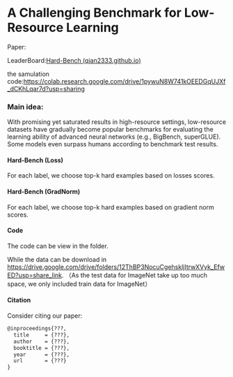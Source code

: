 # A Challenging Benchmark for Low-Resource Learning

Paper: 

LeaderBoard:[Hard-Bench (qian2333.github.io)](https://qian2333.github.io/Hard-Bench-Web/)

the samulation code:https://colab.research.google.com/drive/1pywuN8W741kOEEDGqUJXf_dCKhLqar7d?usp=sharing

### Main idea:

With promising yet saturated results in high-resource settings, low-resource datasets have gradually become popular benchmarks for evaluating the learning ability of advanced neural networks (e.g., BigBench, superGLUE). Some models even surpass humans according to benchmark test results. 

#### Hard-Bench (Loss)

For each label, we choose top-k hard examples based on losses scores.

#### Hard-Bench (GradNorm)

For each label, we choose top-k hard examples based on gradient norm scores.

#### Code

The code can be view in the folder.

While the data can be download in https://drive.google.com/drive/folders/12ThBP3NocuCgehskljItrwXVyk_EfwED?usp=share_link. （As the test data for ImageNet take up too much space, we only included train data for ImageNet）

#### Citation

Consider citing our paper:

```latex
@inproceedings{???,
  title     = {???},
  author    = {???},
  booktitle = {???},
  year      = {???},
  url       = {???}
}
```

